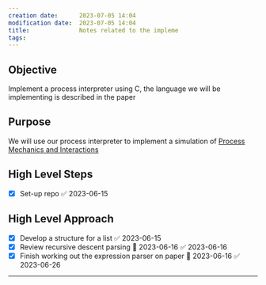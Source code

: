 ```yaml
---
creation date:		2023-07-05 14:04
modification date:	2023-07-05 14:04
title: 				Notes related to the impleme
tags:
---
```


## Objective
Implement a process interpreter using C, the language we will be implementing is described in the paper

## Purpose
We will use our process interpreter to implement a simulation of [Process Mechanics and Interactions](Process%20Mechanics%20and%20Interactions.md)

## High Level Steps
- [x] Set-up repo ✅ 2023-06-15

## High Level Approach
- [x] Develop a structure for a list ✅ 2023-06-15
- [x] Review recursive descent parsing 📅 2023-06-16 ✅ 2023-06-16
- [x] Finish working out the expression parser on paper 📅 2023-06-16 ✅ 2023-06-26

---
